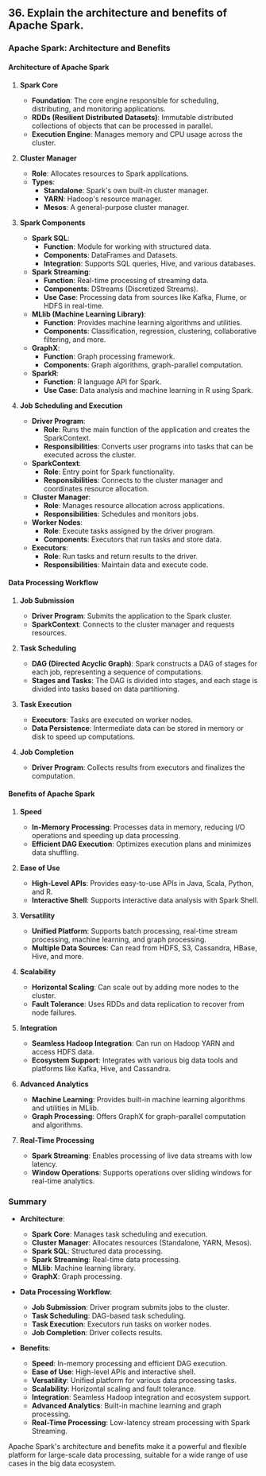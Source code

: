## 36. Explain the architecture and benefits of Apache Spark.

### Apache Spark: Architecture and Benefits

#### Architecture of Apache Spark

1. **Spark Core**
   - **Foundation**: The core engine responsible for scheduling, distributing, and monitoring applications.
   - **RDDs (Resilient Distributed Datasets)**: Immutable distributed collections of objects that can be processed in parallel.
   - **Execution Engine**: Manages memory and CPU usage across the cluster.

2. **Cluster Manager**
   - **Role**: Allocates resources to Spark applications.
   - **Types**:
     - **Standalone**: Spark's own built-in cluster manager.
     - **YARN**: Hadoop's resource manager.
     - **Mesos**: A general-purpose cluster manager.

3. **Spark Components**
   - **Spark SQL**:
     - **Function**: Module for working with structured data.
     - **Components**: DataFrames and Datasets.
     - **Integration**: Supports SQL queries, Hive, and various databases.
   - **Spark Streaming**:
     - **Function**: Real-time processing of streaming data.
     - **Components**: DStreams (Discretized Streams).
     - **Use Case**: Processing data from sources like Kafka, Flume, or HDFS in real-time.
   - **MLlib (Machine Learning Library)**:
     - **Function**: Provides machine learning algorithms and utilities.
     - **Components**: Classification, regression, clustering, collaborative filtering, and more.
   - **GraphX**:
     - **Function**: Graph processing framework.
     - **Components**: Graph algorithms, graph-parallel computation.
   - **SparkR**:
     - **Function**: R language API for Spark.
     - **Use Case**: Data analysis and machine learning in R using Spark.

4. **Job Scheduling and Execution**
   - **Driver Program**:
     - **Role**: Runs the main function of the application and creates the SparkContext.
     - **Responsibilities**: Converts user programs into tasks that can be executed across the cluster.
   - **SparkContext**:
     - **Role**: Entry point for Spark functionality.
     - **Responsibilities**: Connects to the cluster manager and coordinates resource allocation.
   - **Cluster Manager**:
     - **Role**: Manages resource allocation across applications.
     - **Responsibilities**: Schedules and monitors jobs.
   - **Worker Nodes**:
     - **Role**: Execute tasks assigned by the driver program.
     - **Components**: Executors that run tasks and store data.
   - **Executors**:
     - **Role**: Run tasks and return results to the driver.
     - **Responsibilities**: Maintain data and execute code.

#### Data Processing Workflow

1. **Job Submission**
   - **Driver Program**: Submits the application to the Spark cluster.
   - **SparkContext**: Connects to the cluster manager and requests resources.

2. **Task Scheduling**
   - **DAG (Directed Acyclic Graph)**: Spark constructs a DAG of stages for each job, representing a sequence of computations.
   - **Stages and Tasks**: The DAG is divided into stages, and each stage is divided into tasks based on data partitioning.

3. **Task Execution**
   - **Executors**: Tasks are executed on worker nodes.
   - **Data Persistence**: Intermediate data can be stored in memory or disk to speed up computations.

4. **Job Completion**
   - **Driver Program**: Collects results from executors and finalizes the computation.

#### Benefits of Apache Spark

1. **Speed**
   - **In-Memory Processing**: Processes data in memory, reducing I/O operations and speeding up data processing.
   - **Efficient DAG Execution**: Optimizes execution plans and minimizes data shuffling.

2. **Ease of Use**
   - **High-Level APIs**: Provides easy-to-use APIs in Java, Scala, Python, and R.
   - **Interactive Shell**: Supports interactive data analysis with Spark Shell.

3. **Versatility**
   - **Unified Platform**: Supports batch processing, real-time stream processing, machine learning, and graph processing.
   - **Multiple Data Sources**: Can read from HDFS, S3, Cassandra, HBase, Hive, and more.

4. **Scalability**
   - **Horizontal Scaling**: Can scale out by adding more nodes to the cluster.
   - **Fault Tolerance**: Uses RDDs and data replication to recover from node failures.

5. **Integration**
   - **Seamless Hadoop Integration**: Can run on Hadoop YARN and access HDFS data.
   - **Ecosystem Support**: Integrates with various big data tools and platforms like Kafka, Hive, and Cassandra.

6. **Advanced Analytics**
   - **Machine Learning**: Provides built-in machine learning algorithms and utilities in MLlib.
   - **Graph Processing**: Offers GraphX for graph-parallel computation and algorithms.

7. **Real-Time Processing**
   - **Spark Streaming**: Enables processing of live data streams with low latency.
   - **Window Operations**: Supports operations over sliding windows for real-time analytics.

### Summary

- **Architecture**:
  - **Spark Core**: Manages task scheduling and execution.
  - **Cluster Manager**: Allocates resources (Standalone, YARN, Mesos).
  - **Spark SQL**: Structured data processing.
  - **Spark Streaming**: Real-time data processing.
  - **MLlib**: Machine learning library.
  - **GraphX**: Graph processing.

- **Data Processing Workflow**:
  - **Job Submission**: Driver program submits jobs to the cluster.
  - **Task Scheduling**: DAG-based task scheduling.
  - **Task Execution**: Executors run tasks on worker nodes.
  - **Job Completion**: Driver collects results.

- **Benefits**:
  - **Speed**: In-memory processing and efficient DAG execution.
  - **Ease of Use**: High-level APIs and interactive shell.
  - **Versatility**: Unified platform for various data processing tasks.
  - **Scalability**: Horizontal scaling and fault tolerance.
  - **Integration**: Seamless Hadoop integration and ecosystem support.
  - **Advanced Analytics**: Built-in machine learning and graph processing.
  - **Real-Time Processing**: Low-latency stream processing with Spark Streaming.

Apache Spark's architecture and benefits make it a powerful and flexible platform for large-scale data processing, suitable for a wide range of use cases in the big data ecosystem.